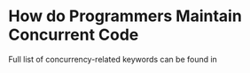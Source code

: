 # How do Programmers Maintain Concurrent Code

Full list of concurrency-related keywords can be found in 
